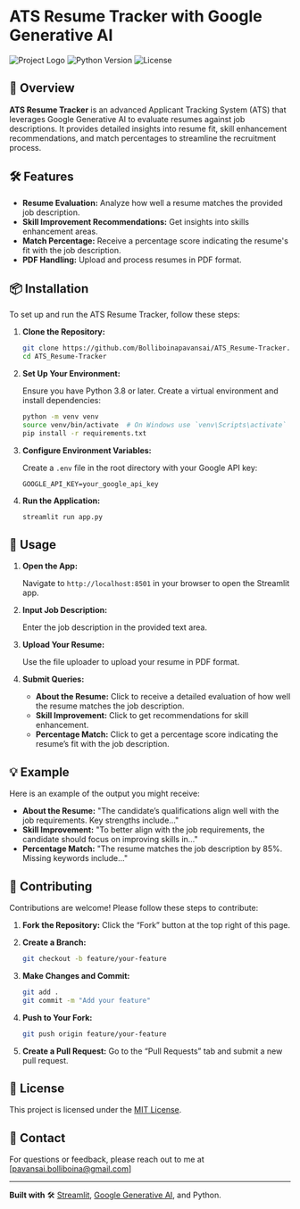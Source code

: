 # ATS Resume Tracker with Google Generative AI

![Project Logo](https://img.shields.io/badge/Google%20Generative%20AI-Project-blue) ![Python Version](https://img.shields.io/badge/Python-3.8%2B-blue) ![License](https://img.shields.io/badge/License-MIT-green)

## 🚀 Overview

**ATS Resume Tracker** is an advanced Applicant Tracking System (ATS) that leverages Google Generative AI to evaluate resumes against job descriptions. It provides detailed insights into resume fit, skill enhancement recommendations, and match percentages to streamline the recruitment process.

## 🛠️ Features

- **Resume Evaluation:** Analyze how well a resume matches the provided job description.
- **Skill Improvement Recommendations:** Get insights into skills enhancement areas.
- **Match Percentage:** Receive a percentage score indicating the resume's fit with the job description.
- **PDF Handling:** Upload and process resumes in PDF format.

## 📦 Installation

To set up and run the ATS Resume Tracker, follow these steps:

1. **Clone the Repository:**

    ```bash
    git clone https://github.com/Bolliboinapavansai/ATS_Resume-Tracker.git
    cd ATS_Resume-Tracker
    ```

2. **Set Up Your Environment:**

    Ensure you have Python 3.8 or later. Create a virtual environment and install dependencies:

    ```bash
    python -m venv venv
    source venv/bin/activate  # On Windows use `venv\Scripts\activate`
    pip install -r requirements.txt
    ```

3. **Configure Environment Variables:**

    Create a `.env` file in the root directory with your Google API key:

    ```plaintext
    GOOGLE_API_KEY=your_google_api_key
    ```

4. **Run the Application:**

    ```bash
    streamlit run app.py
    ```

## 📜 Usage

1. **Open the App:**

    Navigate to `http://localhost:8501` in your browser to open the Streamlit app.

2. **Input Job Description:**

    Enter the job description in the provided text area.

3. **Upload Your Resume:**

    Use the file uploader to upload your resume in PDF format.

4. **Submit Queries:**

    - **About the Resume:** Click to receive a detailed evaluation of how well the resume matches the job description.
    - **Skill Improvement:** Click to get recommendations for skill enhancement.
    - **Percentage Match:** Click to get a percentage score indicating the resume’s fit with the job description.

## 💡 Example

Here is an example of the output you might receive:

- **About the Resume:** "The candidate’s qualifications align well with the job requirements. Key strengths include..."
- **Skill Improvement:** "To better align with the job requirements, the candidate should focus on improving skills in..."
- **Percentage Match:** "The resume matches the job description by 85%. Missing keywords include..."

## 🤝 Contributing

Contributions are welcome! Please follow these steps to contribute:

1. **Fork the Repository:**
    Click the “Fork” button at the top right of this page.

2. **Create a Branch:**
    ```bash
    git checkout -b feature/your-feature
    ```

3. **Make Changes and Commit:**
    ```bash
    git add .
    git commit -m "Add your feature"
    ```

4. **Push to Your Fork:**
    ```bash
    git push origin feature/your-feature
    ```

5. **Create a Pull Request:**
    Go to the “Pull Requests” tab and submit a new pull request.

## 📝 License

This project is licensed under the [MIT License](LICENSE).

## 📧 Contact

For questions or feedback, please reach out to me at [pavansai.bolliboina@gmail.com]

---

**Built with** 🛠️ [Streamlit](https://streamlit.io), [Google Generative AI](https://cloud.google.com/generative-ai), and Python.

